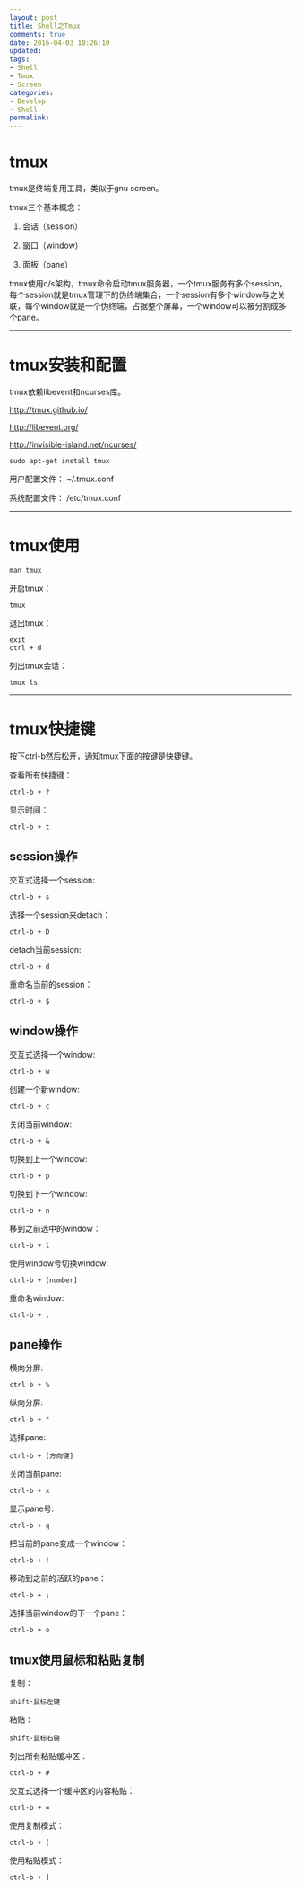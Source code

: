 ```yaml
---
layout: post
title: Shell之Tmux
comments: true
date: 2016-04-03 10:26:10
updated:
tags:
- Shell
- Tmux
- Screen
categories:
- Develop
- Shell
permalink:
---
```


# tmux

tmux是终端复用工具，类似于gnu screen。

tmux三个基本概念：

1. 会话（session）

2. 窗口（window）

3. 面板（pane）

tmux使用c/s架构，tmux命令启动tmux服务器，一个tmux服务有多个session，每个session就是tmux管理下的伪终端集合，一个session有多个window与之关联，每个window就是一个伪终端，占据整个屏幕，一个window可以被分割成多个pane。

***

# tmux安装和配置

tmux依赖libevent和ncurses库。

<http://tmux.github.io/>

<http://libevent.org/>

<http://invisible-island.net/ncurses/>

    sudo apt-get install tmux

用户配置文件： ~/.tmux.conf

系统配置文件： /etc/tmux.conf

***

# tmux使用

    man tmux

开启tmux：

    tmux

退出tmux：

    exit
    ctrl + d

列出tmux会话：

    tmux ls

***

# tmux快捷键

按下ctrl-b然后松开，通知tmux下面的按键是快捷键。

查看所有快捷键：

    ctrl-b + ?


显示时间：

    ctrl-b + t

## session操作

交互式选择一个session:

    ctrl-b + s

选择一个session来detach：

    ctrl-b + D

detach当前session:

    ctrl-b + d

重命名当前的session：

    ctrl-b + $

## window操作

交互式选择一个window:

    ctrl-b + w

创建一个新window:

    ctrl-b + c

关闭当前window:

    ctrl-b + &

切换到上一个window:

    ctrl-b + p

切换到下一个window:

    ctrl-b + n

移到之前选中的window：

    ctrl-b + l

使用window号切换window:

    ctrl-b + [number]

重命名window:

    ctrl-b + ,

## pane操作

横向分屏:

    ctrl-b + %

纵向分屏:

    ctrl-b + "

选择pane:

    ctrl-b + [方向键]

关闭当前pane:

    ctrl-b + x

显示pane号:

    ctrl-b + q

把当前的pane变成一个window：

    ctrl-b + !

移动到之前的活跃的pane：

    ctrl-b + ;

选择当前window的下一个pane：

    ctrl-b + o

## tmux使用鼠标和粘贴复制

复制：

    shift-鼠标左键

粘贴：

    shift-鼠标右键

列出所有粘贴缓冲区：

    ctrl-b + #

交互式选择一个缓冲区的内容粘贴：

    ctrl-b + =

使用复制模式：

    ctrl-b + [

使用粘贴模式：

    ctrl-b + ]
